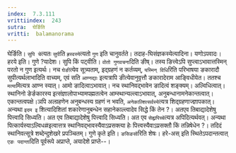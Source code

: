 ```yaml
---
index:  7.3.111
vrittiindex:  243
sutra:  घेर्ङिति
vritti:  balamanorama 
---
```


घेर्ङिति। `सुपि चे`त्यतः `सुपी`ति `ह्रस्वस्ये`त्यतो `गुण` इति चानुवर्तते। तदाह-घिसंज्ञकस्येत्यादिना। यणोऽपवादः। हरये इति। गुणे ?यादेशः। सुपि किं पट्वीति। `वोतो गुणवचना`दिति ङीष्। तस्य ङित्त्वेऽपि सुप्त्वाऽभावात्तस्मिन् परतो न गुण इत्यर्थः। नच `घेङी`त्येव सूत्र्यताम्, इद्ग्रहणं न कर्तव्यम्, `यस्मिन् विधि`रिति परिभाषया ङकारादौ सुपीत्यर्थलाभादिति वाच्यम्, एवं सति `आण्नद्याः` इत्यत्रापि ङीत्येवानुवृत्तौ ङकारादेराम आङ्विधीयेत। ततश्च `मत्या`मित्यत्र आण्न स्यात्। आमो ङादित्वाऽभावात्। नच स्थानिवद्भावेन ङादित्वं शङ्क्यम्। अल्विधित्वात्। स्थानिनो ङेर्ङकारस्य इत्संज्ञालोपाभ्यामपह्मतत्वेन आम्स्थान्यल्त्वाऽभावात्, अनुबन्धानामनेकान्तत्वात्। एकान्तत्वपक्षे।ञपि अल्ग्रहणेन अनुबन्धस्य ग्रहणं न भवति, `अनेकाल्शित्सर्वस्ये`त्यत्र शिद्ग्रहणाज्ज्ञापकात्। अन्यथा `इदम इ` शित्यादिशितां शकारेणानुबन्धेन सहानेकाल्त्वादेव सिद्धे किं तेन ?। अतएव तिबाद्यादेशेषु पित्त्वादि सिध्यति। अत एव तिबाद्यादेशेषु पित्त्वादि सिध्यति। अत एव `सेह्य्रपिच्चे`त्यत्र अपिदित्यर्थवत्। अन्यथा पित्कार्यस्याऽल्विध#इत्वात्तत्र स्थानिवद्भावस्यैवाऽप्रसक्त्या हेः पित्त्वस्यैवाऽप्रसक्तौ किं तन्निषेधेन ?। तदिदं स्थानिवत्सूत्रे शब्देन्दुशेखरे प्रपञ्चितम्। गुणे कृते इति। `ङसिङसो`रिति शेषः। हरे-अस् इति स्थितेऽपदान्तत्वात् `एङः पदान्ता`दिति पूर्वरूपे अप्राप्ते, अयादेशे प्राप्ते--।

